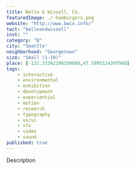 ```yaml
---
title: Belle & Wissell, Co.
featuredImage: ./-hamburgers.png
website: "http://www.bwco.info/"
twit: "belleandwissell"
inst: ""
category: "B"
city: "Seattle"
neighborhood: "Georgetown"
size: "Small (1-10)"
place: [-122.33342296299608,47.5995124397986]
tags:
    - interactive
    - environmental
    - exhibition
    - development 
    - experiential 
    - motion 
    - research 
    - typography 
    - ux/ui 
    - vfx 
    - video 
    - sound 
published: true
---
```


Description
